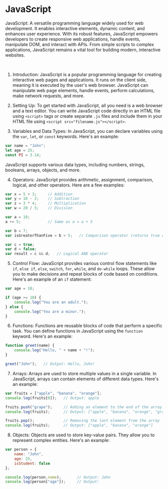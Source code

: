 # JavaScript 
JavaScript: A versatile programming language widely used for web development. It enables interactive elements, dynamic content, and enhances user experience. With its robust features, JavaScript empowers developers to create responsive web applications, handle events, manipulate DOM, and interact with APIs. From simple scripts to complex applications, JavaScript remains a vital tool for building modern, interactive websites.

<br>

1. Introduction:
JavaScript is a popular programming language for creating interactive web pages and applications. It runs on the client side, meaning it is executed by the user's web browser. JavaScript can manipulate web page elements, handle events, perform calculations, make network requests, and more.

2. Setting Up:
To get started with JavaScript, all you need is a web browser and a text editor. You can write JavaScript code directly in an HTML file using `<script>` tags or create separate `.js` files and include them in your HTML file using `<script src="filename.js"></script>`.

3. Variables and Data Types:
In JavaScript, you can declare variables using the `var`, `let`, or `const` keywords. Here's an example:
```javascript
var name = "John";
let age = 25;
const PI = 3.14;
```
JavaScript supports various data types, including numbers, strings, booleans, arrays, objects, and more.

4. Operators:
JavaScript provides arithmetic, assignment, comparison, logical, and other operators. Here are a few examples:
```javascript
var x = 5 + 3;     // Addition
var y = 10 - 2;    // Subtraction
var z = 3 * 4;     // Multiplication
var w = 20 / 5;    // Division

var a = 10;
a += 5;            // Same as a = a + 5

var b = 7;
var isGreaterThanFive = b > 5;   // Comparison operator (returns true or false)

var c = true;
var d = false;
var result = c && d;   // Logical AND operator
```

5. Control Flow:
JavaScript provides various control flow statements like `if`, `else if`, `else`, `switch`, `for`, `while`, and `do-while` loops. These allow you to make decisions and repeat blocks of code based on conditions. Here's an example of an `if` statement:
```javascript
var age = 18;

if (age >= 18) {
    console.log("You are an adult.");
} else {
    console.log("You are a minor.");
}
```

6. Functions:
Functions are reusable blocks of code that perform a specific task. You can define functions in JavaScript using the `function` keyword. Here's an example:
```javascript
function greet(name) {
    console.log("Hello, " + name + "!");
}

greet("John");   // Output: Hello, John!
```

7. Arrays:
Arrays are used to store multiple values in a single variable. In JavaScript, arrays can contain elements of different data types. Here's an example:
```javascript
var fruits = ["apple", "banana", "orange"];
console.log(fruits[0]);   // Output: apple

fruits.push("grape");     // Adding an element to the end of the array
console.log(fruits);      // Output: ["apple", "banana", "orange", "grape"]

fruits.pop();             // Removing the last element from the array
console.log(fruits);      // Output: ["apple", "banana", "orange"]
```

8. Objects:
Objects are used to store key-value pairs. They allow you to represent complex entities. Here's an example:
```javascript
var person = {
    name: "John",
    age: 25,
    isStudent: false
};

console.log(person.name);       // Output: John
console.log(person["age"]);     // Output:
